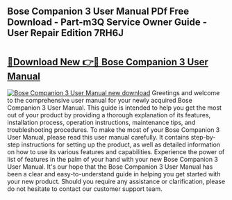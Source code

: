 ## Bose Companion 3 User Manual PDf Free Download - Part-m3Q Service Owner Guide - User Repair Edition 7RH6J

# <h2><a href="http://bc369.oget.top/?id=Bose+Companion+3+User+Manual">🔗Download New 👉🔴 Bose Companion 3 User Manual</a></h2>

[![Bose Companion 3 User Manual new download](https://i.imgur.com/5g1atiW.png)](http://bc369.oget.top/?id=Bose+Companion+3+User+Manual)
Greetings and welcome to the comprehensive user manual for your newly acquired Bose Companion 3 User Manual. This guide is intended to help you get the most out of your product by providing a thorough explanation of its features, installation process, operation instructions, maintenance tips, and troubleshooting procedures. To make the most of your Bose Companion 3 User Manual, please read this user manual carefully. It contains step-by-step instructions for setting up the product, as well as detailed information on how to use its various features and capabilities. Experience the power of list of features in the palm of your hand with your new Bose Companion 3 User Manual. It's our hope that the Bose Companion 3 User Manual has been a clear and easy-to-understand guide in helping you get started with your new product. Should you require any assistance or clarification, please do not hesitate to contact our customer support team.
